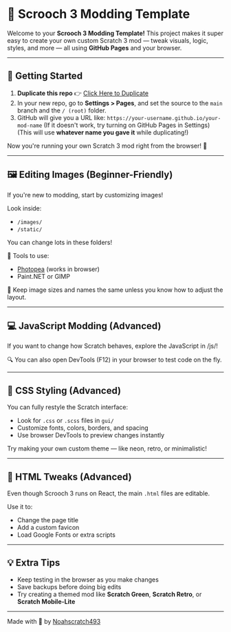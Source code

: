 # 🎨 Scrooch 3 Modding Template

Welcome to your **Scrooch 3 Modding Template!**
This project makes it super easy to create your own custom Scratch 3 mod — tweak visuals, logic, styles, and more — all using **GitHub Pages** and your browser.

---

## 🚀 Getting Started

1. **Duplicate this repo** 👉 [Click Here to Duplicate](https://github.com/new?template_name=Scrooch3-Template&template_owner=scrooch-project&use_v2_form=false)
2. In your new repo, go to **Settings > Pages**, and set the source to the `main` branch and the `/ (root)` folder.
3. GitHub will give you a URL like:
   `https://your-username.github.io/your-mod-name` (If it doesn't work, try turning on GitHub Pages in Settings)
   (This will use **whatever name you gave it** while duplicating!)

Now you're running your own Scratch 3 mod right from the browser! 🎉

---

## 🖼️ Editing Images (Beginner-Friendly)

If you're new to modding, start by customizing images!

Look inside:

* `/images/`
* `/static/`

You can change lots in these folders!

🧰 Tools to use:

* [Photopea](https://www.photopea.com/) (works in browser)
* Paint.NET or GIMP

📝 Keep image sizes and names the same unless you know how to adjust the layout.

---

## 💻 JavaScript Modding (Advanced)

If you want to change how Scratch behaves, explore the JavaScript in /js/!

🔍 You can also open DevTools (F12) in your browser to test code on the fly.

---

## 🎨 CSS Styling (Advanced)

You can fully restyle the Scratch interface:

* Look for `.css` or `.scss` files in `gui/`
* Customize fonts, colors, borders, and spacing
* Use browser DevTools to preview changes instantly

Try making your own custom theme — like neon, retro, or minimalistic!

---

## 🧱 HTML Tweaks (Advanced)

Even though Scrooch 3 runs on React, the main `.html` files are editable.

Use it to:

* Change the page title
* Add a custom favicon
* Load Google Fonts or extra scripts

---

## 💡 Extra Tips

* Keep testing in the browser as you make changes
* Save backups before doing big edits
* Try creating a themed mod like **Scratch Green**, **Scratch Retro**, or **Scratch Mobile-Lite**

---

Made with 💙 by [Noahscratch493](https://github.com/Noahscratch493)
